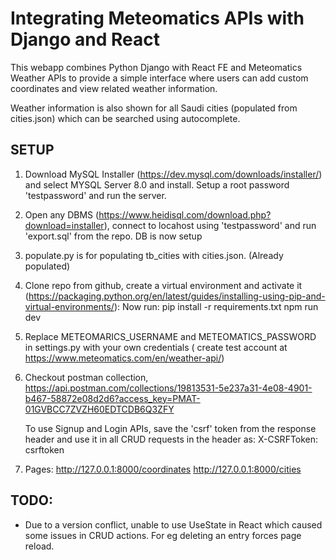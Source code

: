 # Integrating Meteomatics APIs with Django and React

This webapp combines Python Django with React FE and Meteomatics Weather APIs to provide a simple interface where users can add custom coordinates and view related weather information. 

Weather information is also shown for all Saudi cities (populated from cities.json) which can be searched using autocomplete.



## SETUP
1.    Download MySQL Installer (https://dev.mysql.com/downloads/installer/) and select MYSQL Server 8.0 and install. Setup a root password 'testpassword' and run the server.
   
2. Open any DBMS (https://www.heidisql.com/download.php?download=installer), connect to locahost using 'testpassword' and run 'export.sql' from the repo. DB is now setup
   
3. populate.py is for populating tb_cities with cities.json. (Already populated)

4. Clone repo from github, create a virtual environment and activate it (https://packaging.python.org/en/latest/guides/installing-using-pip-and-virtual-environments/):
Now run:
	pip install -r requirements.txt
	npm run dev

5. Replace METEOMARICS_USERNAME and METEOMATICS_PASSWORD in settings.py with your own credentials ( create test account at https://www.meteomatics.com/en/weather-api/)

6. Checkout postman collection, https://api.postman.com/collections/19813531-5e237a31-4e08-4901-b467-58872e08d2d6?access_key=PMAT-01GVBCC7ZVZH60EDTCDB6Q3ZFY

	To use Signup and Login APIs, save the 'csrf' token from the response header and use it in all CRUD requests in the header as: X-CSRFToken: csrftoken
   
9. Pages: http://127.0.0.1:8000/coordinates
http://127.0.0.1:8000/cities




## TODO:
- Due to a version conflict, unable to use UseState in React which caused some issues in CRUD actions. For eg deleting an entry forces page reload.
